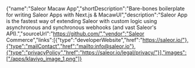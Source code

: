 {"name":"Saleor Macaw App","shortDescription":"Bare-bones boilerplate for writing Saleor Apps with Next.js & MacawUI","description":"Saleor App is the fastest way of extending Saleor with custom logic using asynchronous and synchronous webhooks (and vast Saleor's API).","sourceUrl":"https://github.com/","vendor":"Saleor Commerce","links":[{"type":"developerWebsite","href":"https://saleor.io/"},{"type":"mailContact","href":"mailto:info@saleor.io"},{"type":"privacyPolicy","href":"https://saleor.io/legal/privacy/"}],"images":["/apps/klaviyo_image_1.png"]}